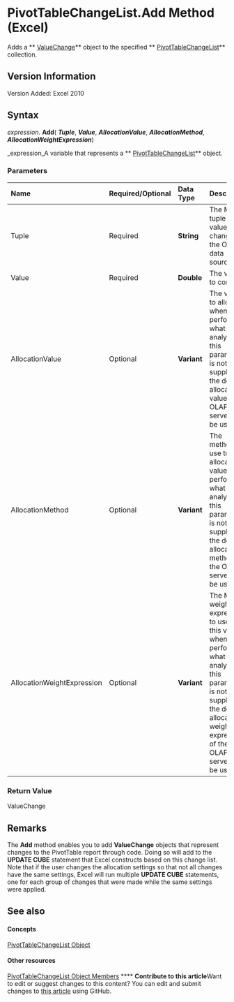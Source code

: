 
# PivotTableChangeList.Add Method (Excel)

Adds a  ** [ValueChange](27335d52-7003-2268-b5d0-c2cd21588579.md)** object to the specified ** [PivotTableChangeList](83bc0395-b97e-d57f-cfe4-e226a5cea36c.md)** collection.


## Version Information

Version Added: Excel 2010 


## Syntax

 _expression_. **Add**( **_Tuple_**,  **_Value_**,  **_AllocationValue_**,  **_AllocationMethod_**,  **_AllocationWeightExpression_**)

 _expression_A variable that represents a  ** [PivotTableChangeList](83bc0395-b97e-d57f-cfe4-e226a5cea36c.md)** object.


### Parameters



|**Name**|**Required/Optional**|**Data Type**|**Description**|
|:-----|:-----|:-----|:-----|
|Tuple|Required| **String**|The MDX tuple of the value to change in the OLAP data source.|
|Value|Required| **Double**|The value to commit.|
|AllocationValue|Optional| **Variant**|The value to allocate when performing what-if analysis. If this parameter is not supplied, the default allocation value of the OLAP server will be used.|
|AllocationMethod|Optional| **Variant**|The method to use to allocate this value when performing what-if analysis. If this parameter is not supplied, the default allocation method of the OLAP server will be used.|
|AllocationWeightExpression|Optional| **Variant**|The MDX weight expression to use for this value when performing what-if analysis. If this parameter is not supplied, the default allocation weight expression of the OLAP server will be used.|

### Return Value

ValueChange


## Remarks

The  **Add** method enables you to add **ValueChange** objects that represent changes to the PivotTable report through code. Doing so will add to the **UPDATE CUBE** statement that Excel constructs based on this change list. Note that if the user changes the allocation settings so that not all changes have the same settings, Excel will run multiple **UPDATE CUBE** statements, one for each group of changes that were made while the same settings were applied.


## See also


#### Concepts


 [PivotTableChangeList Object](83bc0395-b97e-d57f-cfe4-e226a5cea36c.md)
#### Other resources


 [PivotTableChangeList Object Members](e328782b-4b0d-6f46-cf0d-38024e6d0ed7.md)
****   **Contribute to this article**Want to edit or suggest changes to this content? You can edit and submit changes to  [this article](https://github.com/jhershey00/VBA_Excel_Test/OpenXMLCon/articles/d871f244-a669-9508-a006-bb36e693a288.md) using GitHub.

